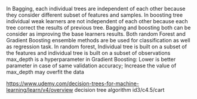  In Bagging, each individual trees are independent of each other because they consider different subset of features and samples.
 In boosting tree individual weak learners are not independent of each other because each tree correct the results of previous tree. Bagging and boosting both can be consider as improving the base learners results.
 Both random Forest and Gradient Boosting ensemble methods are be used for classification as well as regression task.
 In random forest, Individual tree is built on a subset of the features and individual tree is built on a subset of observations
 max_depth is a hyperparameter in Gradient Boosting: Lower is better parameter in case of same validation accuracy; Increase the value of max_depth may overfit the data
 
 https://www.udemy.com/decision-trees-for-machine-learning/learn/v4/overview   decision tree algorithm id3/c4.5/cart
 
